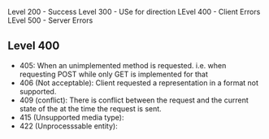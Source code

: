 Level 200 - Success
Level 300 - USe for direction
LEvel 400 - Client Errors
LEvel 500 - Server Errors


## Level 400
- 405: When an unimplemented method is requested. i.e. when requesting POST while only GET is implemented for that
- 406 (Not acceptable): Client requested a representation in a format not supported.
- 409 (conflict): There is conflict between the request and the current state of the at the time the request is sent.
- 415 (Unsupported media type): 
- 422 (Unprocesssable entity):
